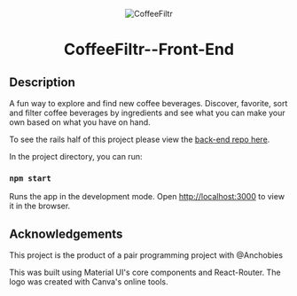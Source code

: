 <div align="center">

![CoffeeFiltr](https://i.imgur.com/d2hK8tgb.png)

# CoffeeFiltr--Front-End


</div>

## Description

A fun way to explore and find new coffee beverages. Discover, favorite, sort and filter coffee beverages by ingredients and see what you can make your own based on what you have on hand.

To see the rails half of this project please view the [back-end repo here](https://github.com/GrantCloyd/CoffeeFiltr-Backend).


In the project directory, you can run:

### `npm start`

Runs the app in the development mode.
Open [http://localhost:3000](http://localhost:3000) to view it in the browser.

## Acknowledgements 

This project is the product of a pair programming project with @Anchobies

This was built using Material UI's core components and React-Router. The logo was created with Canva's online tools. 

